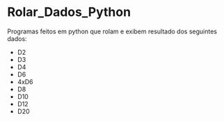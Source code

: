 # Rolar_Dados_Python

Programas feitos em python que rolam e exibem resultado dos seguintes dados:

- D2
- D3
- D4
- D6
- 4xD6
- D8
- D10
- D12
- D20
